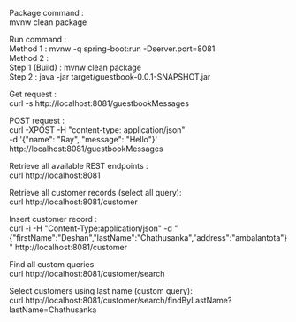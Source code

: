 Package command : \
mvnw clean package

Run command : \
Method 1 : mvnw -q spring-boot:run -Dserver.port=8081 \
Method 2 : \
Step 1 (Build) : mvnw clean package \
Step 2 : java -jar target/guestbook-0.0.1-SNAPSHOT.jar 

Get request : \
curl -s http://localhost:8081/guestbookMessages

POST request : \
curl -XPOST -H "content-type: application/json" \
  -d '{"name": "Ray", "message": "Hello"}' \
  http://localhost:8081/guestbookMessages
  
  
Retrieve all available REST endpoints : \
curl http://localhost:8081

Retrieve all customer records (select all query): \
curl http://localhost:8081/customer

Insert customer record : \
curl -i -H "Content-Type:application/json" -d "{\"firstName\":\"Deshan\",\"lastName\":\"Chathusanka\",\"address\":\"ambalantota\"}" http://localhost:8081/customer

Find all custom queries \
curl http://localhost:8081/customer/search

Select customers using last name (custom query): \
curl http://localhost:8081/customer/search/findByLastName?lastName=Chathusanka